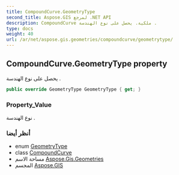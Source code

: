 ```yaml
---
title: CompoundCurve.GeometryType
second_title: Aspose.GIS لمرجع .NET API
description: CompoundCurve ملكية. يحصل على نوع الهندسة .
type: docs
weight: 40
url: /ar/net/aspose.gis.geometries/compoundcurve/geometrytype/
---
```

## CompoundCurve.GeometryType property

يحصل على نوع الهندسة .

```csharp
public override GeometryType GeometryType { get; }
```

### Property_Value

نوع الهندسة .

### أنظر أيضا

* enum [GeometryType](../../geometrytype/)
* class [CompoundCurve](../)
* مساحة الاسم [Aspose.Gis.Geometries](../../compoundcurve/)
* المجسم [Aspose.GIS](../../../)


